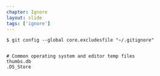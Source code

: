 ```yaml
---
chapter: Ignore
layout: slide
tags: ['ignore']
---
```


	$ git config --global core.excludesfile "~/.gitignore"


	# Common operating system and editor temp files
	thumbs.db
	.DS_Store